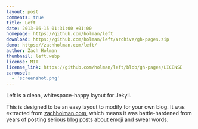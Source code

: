 ```yaml
---
layout: post
comments: true
title: Left
date: 2013-06-15 01:31:00 +01:00
homepage: https://github.com/holman/left
download: https://github.com/holman/left/archive/gh-pages.zip
demo: https://zachholman.com/left/
author: Zach Holman
thumbnail: left.webp
license: MIT
license_link: https://github.com/holman/left/blob/gh-pages/LICENSE
carousel:
  - 'screenshot.png'
---
```


Left is a clean, whitespace-happy layout for Jekyll.

This is designed to be an easy layout to modify for your own blog. It was extracted from [zachholman.com](https://zachholman.com/), which means it was battle-hardened from years of posting serious blog posts about emoji and swear words.
